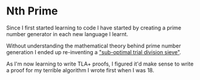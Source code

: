 # Nth Prime

Since I first started learning to code I have started by creating a prime number generator in each new language I learnt.

Without understanding the mathematical theory behind prime number generation I ended up re-inventing a ["sub-optimal trial division sieve"](https://en.wikipedia.org/wiki/Sieve_of_Eratosthenes#Incremental_sieve).

As I'm now learning to write TLA+ proofs, I figured it'd make sense to write a proof for my terrible algorithm I wrote first when I was 18.
